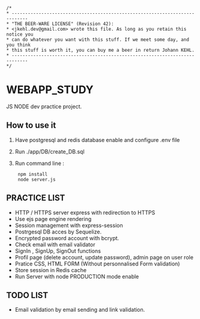     /*
    * ----------------------------------------------------------------------------
    * "THE BEER-WARE LICENSE" (Revision 42):
    * <jkehl.dev@gmail.com> wrote this file. As long as you retain this notice you
    * can do whatever you want with this stuff. If we meet some day, and you think
    * this stuff is worth it, you can buy me a beer in return Johann KEHL.
    * ----------------------------------------------------------------------------
    */

# WEBAPP_STUDY
JS NODE dev practice project.

## How to use it
1. Have postgresql and redis database enable and configure .env file
2. Run ./app/DB/create_DB.sql
3. Run command line :

        npm install
        node server.js

## PRACTICE LIST
- HTTP / HTTPS server express with redirection to HTTPS
- Use ejs page engine rendering
- Session management with express-session
- Postrgesql DB acces by Sequelize.
- Encrypted password account with bcrypt.
- Check email with email validator
- SignIn , SignUp, SignOut functions
- Profil page (delete account, update password), admin page on user role
- Pratice CSS, HTML FORM (Without personnalised Form validation)
- Store session in Redis cache
- Run Server with node PRODUCTION mode enable

## TODO LIST
- Email validation by email sending and link validation.
